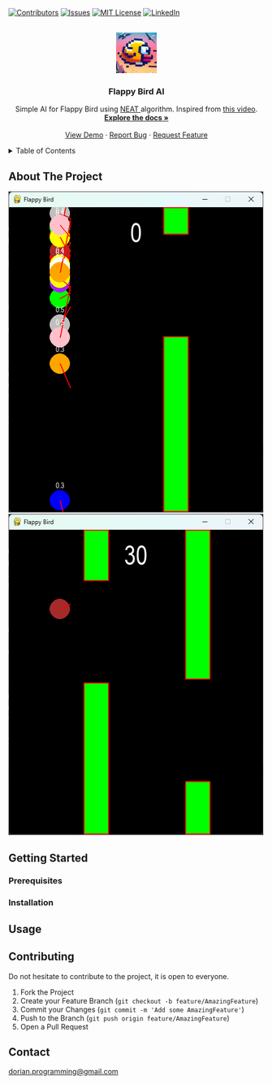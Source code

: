 [![Contributors][contributors-shield]][contributors-url]
[![Issues][issues-shield]][issues-url]
[![MIT License][license-shield]][license-url]
[![LinkedIn][linkedin-shield]][linkedin-url]



<!-- PROJECT LOGO -->
<br />
<div align="center">
  <a href="https://github.com/Times0/FlappyBirdAI">
    <img src="images/logo.jpeg" alt="Logo" width="80" height="80">
  </a>

<h3 align="center">Flappy Bird AI</h3>

  <p align="center">
    Simple AI for Flappy Bird using <a href="https://nn.cs.utexas.edu/downloads/papers/stanley.cec02.pdf"> NEAT </a> algorithm. Inspired from <a href="https://youtu.be/MPFWsRjDmnU?list=PLzMcBGfZo4-lwGZWXz5Qgta_YNX3_vLS2">this video</a>.
    <br />
    <a href="https://github.com/FlappyBirdAI/FlappyBirdAI"><strong>Explore the docs »</strong></a>
    <br />
    <br />
    <a href="https://github.com/FlappyBirdAI/FlappyBirdAI">View Demo</a>
    ·
    <a href="https://github.com/FlappyBirdAI/FlappyBirdAI/issues">Report Bug</a>
    ·
    <a href="https://github.com/FlappyBirdAI/FlappyBirdAI/issues">Request Feature</a>
  </p>
</div>



<!-- TABLE OF CONTENTS -->
<details>
  <summary>Table of Contents</summary>
  <ol>
    <li>
      <a href="#about-the-project">About The Project</a>
      <ul>
        <li><a href="#built-with">Built With</a></li>
      </ul>
    </li>
    <li>
      <a href="#getting-started">Getting Started</a>
      <ul>
        <li><a href="#prerequisites">Prerequisites</a></li>
        <li><a href="#installation">Installation</a></li>
      </ul>
    </li>
    <li><a href="#usage">Usage</a></li>
    <li><a href="#roadmap">Roadmap</a></li>
    <li><a href="#contributing">Contributing</a></li>
    <li><a href="#license">License</a></li>
    <li><a href="#contact">Contact</a></li>
    <li><a href="#acknowledgments">Acknowledgments</a></li>
  </ol>
</details>



<!-- ABOUT THE PROJECT -->
## About The Project

![Product Training][product-screenshot]
![Product Trained][product-screenshot-2]



<!-- GETTING STARTED -->
## Getting Started


### Prerequisites



### Installation



<!-- USAGE EXAMPLES -->
## Usage


<!-- CONTRIBUTING -->
## Contributing

Do not hesitate to contribute to the project, it is open to everyone.

1. Fork the Project
2. Create your Feature Branch (`git checkout -b feature/AmazingFeature`)
3. Commit your Changes (`git commit -m 'Add some AmazingFeature'`)
4. Push to the Branch (`git push origin feature/AmazingFeature`)
5. Open a Pull Request



<!-- CONTACT -->
## Contact
dorian.programming@gmail.com

<!-- MARKDOWN LINKS & IMAGES -->
<!-- https://www.markdownguide.org/basic-syntax/#reference-style-links -->
[contributors-shield]: https://img.shields.io/github/contributors/Times0/FlappyBirdAI.svg?style=for-the-badge
[contributors-url]: https://github.com/Times0/FlappyBirdAI/graphs/contributors
[forks-shield]: https://img.shields.io/github/forks/Times0/FlappyBirdAI.svg?style=for-the-badge
[forks-url]: https://github.com/Times0/FlappyBirdAI/network/members
[stars-shield]: https://img.shields.io/github/stars/Times0/FlappyBirdAI.svg?style=for-the-badge
[stars-url]: https://github.com/Times0/FlappyBirdAI/stargazers
[issues-shield]: https://img.shields.io/github/issues/Times0/FlappyBirdAI.svg?style=for-the-badge
[issues-url]: https://github.com/Times0/FlappyBirdAI/issues
[license-shield]: https://img.shields.io/github/license/Times0/FlappyBirdAI.svg?style=for-the-badge
[license-url]: https://github.com/Times0/FlappyBirdAI/blob/master/LICENSE.txt
[linkedin-shield]: https://img.shields.io/badge/-LinkedIn-black.svg?style=for-the-badge&logo=linkedin&colorB=555
[linkedin-url]: https://www.linkedin.com/in/dorian-cheval%C3%A9rias-ba5126255/
[product-screenshot]: images/screenshot.png
[product-screenshot-2]: images/screenshot2.png
[Next.js]: https://img.shields.io/badge/next.js-000000?style=for-the-badge&logo=nextdotjs&logoColor=white
[Next-url]: https://nextjs.org/
[React.js]: https://img.shields.io/badge/React-20232A?style=for-the-badge&logo=react&logoColor=61DAFB
[React-url]: https://reactjs.org/
[Vue.js]: https://img.shields.io/badge/Vue.js-35495E?style=for-the-badge&logo=vuedotjs&logoColor=4FC08D
[Vue-url]: https://vuejs.org/
[Angular.io]: https://img.shields.io/badge/Angular-DD0031?style=for-the-badge&logo=angular&logoColor=white
[Angular-url]: https://angular.io/
[Svelte.dev]: https://img.shields.io/badge/Svelte-4A4A55?style=for-the-badge&logo=svelte&logoColor=FF3E00
[Svelte-url]: https://svelte.dev/
[Laravel.com]: https://img.shields.io/badge/Laravel-FF2D20?style=for-the-badge&logo=laravel&logoColor=white
[Laravel-url]: https://laravel.com
[Bootstrap.com]: https://img.shields.io/badge/Bootstrap-563D7C?style=for-the-badge&logo=bootstrap&logoColor=white
[Bootstrap-url]: https://getbootstrap.com
[JQuery.com]: https://img.shields.io/badge/jQuery-0769AD?style=for-the-badge&logo=jquery&logoColor=white
[JQuery-url]: https://jquery.com 
